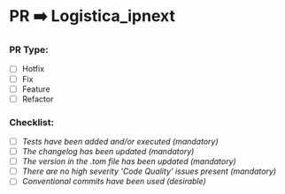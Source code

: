 # PR ➡️ Logistica_ipnext


### PR Type:
- [ ] Hotfix
- [ ] Fix
- [ ] Feature
- [ ] Refactor

### Checklist:
- [ ] _Tests have been added and/or executed (mandatory)_
- [ ] _The changelog has been updated (mandatory)_
- [ ] _The version in the .tom file has been updated (mandatory)_
- [ ] _There are no high severity 'Code Quality' issues present (mandatory)_
- [ ] _Conventional commits have been used (desirable)_